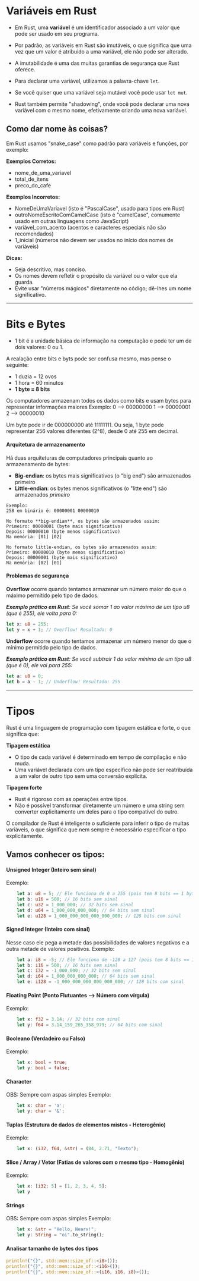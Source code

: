 # Variáveis em Rust

- Em Rust, uma **variável** é um identificador associado a um valor que pode ser usado em seu programa.
- Por padrão, as variáveis em Rust são imutáveis, o que significa que uma vez que um valor é atribuído a uma variável, ele não pode ser alterado.
- A imutabilidade é uma das muitas garantias de segurança que Rust oferece.

- Para declarar uma variável, utilizamos a palavra-chave `let`.
- Se você quiser que uma variável seja mutável você pode usar `let mut`.
- Rust também permite "shadowing", onde você pode declarar uma nova variável com o mesmo nome, efetivamente criando uma nova variável.

## Como dar nome às coisas?

Em Rust usamos "snake_case" como padrão para variáveis e funções, por exemplo:

**Exemplos Corretos:**

- nome_de_uma_variavel
- total_de_itens
- preco_do_cafe

**Exemplos Incorretos:**

- NomeDeUmaVariavel (isto é "PascalCase", usado para tipos em Rust)
- outroNomeEscritoComCamelCase (isto é "camelCase", comumente usado em outras linguagens como JavaScript)
- variável_com_acento (acentos e caracteres especiais não são recomendados)
- 1_inicial (números não devem ser usados no início dos nomes de variáveis)

**Dicas:**

- Seja descritivo, mas conciso.
- Os nomes devem refletir o propósito da variável ou o valor que ela guarda.
- Evite usar "números mágicos" diretamente no código; dê-lhes um nome significativo.


----

# Bits e Bytes

- 1 bit é a unidade básica de informação na computação e pode ter um de dois valores: 0 ou 1.

A realação entre bits e byts pode ser confusa mesmo, mas pense o seguinte:
- 1 duzia = 12 ovos
- 1 hora = 60 minutos
- **1 byte = 8 bits**

Os computadores armazenam todos os dados como bits e usam bytes para representar informações maiores
Exemplo:
0 --> 00000000
1 --> 00000001
2 --> 00000010

Um byte pode ir de 000000000 até 11111111.
Ou seja, 1 byte pode representar 256 valores diferentes (2^8), desde 0 até 255 em decimal.


#### Arquitetura de armazenamento

Há duas arquiteturas de computadores principais quanto ao armazenamento de bytes:
- **Big-endian**: os bytes mais significativos (o "big end") são armazenados primeiro
- **Little-endian**: os bytes menos significativos (o "litte end") são armazenados *primeiro*

```
Exemplo:
258 em binário é: 00000001 00000010

No formato **big-endian**, os bytes são armazenados assim:
Primeiro: 00000001 (byte mais significativo)
Depois: 00000010 (byte menos significativo)
Na memória: [01] [02]

No formato little-endian, os bytes são armazenados assim:
Primeiro: 00000010 (byte menos significativo)
Depois: 00000001 (byte mais significativo)
Na memória: [02] [01]
```


#### Problemas de segurança

**Overflow** ocorre quando tentamos armazenar um número maior do que o máximo permitido pelo tipo de dados.

***Exemplo prático em Rust**: Se você somar 1 ao valor máximo de um tipo u8 (que é 255), ele volta para 0:*
```rust
let x: u8 = 255;
let y = x + 1; // Overflow! Resultado: 0
```


**Underflow** ocorre quando tentamos armazenar um número menor do que o mínimo permitido pelo tipo de dados.

***Exemplo prático em Rust**: Se você subtrair 1 do valor mínimo de um tipo u8 (que é 0), ele vai para 255:*
```rust
let a: u8 = 0;
let b = a - 1; // Underflow! Resultado: 255
```

---

# Tipos
Rust é uma linguagem de programação com tipagem estática e forte, o que significa que:

**Tipagem estática**
- O tipo de cada variável é determinado em tempo de compilação e não muda.
- Uma variável declarada com um tipo específico não pode ser reatribuída a um valor de outro tipo sem uma conversão explícita.

**Tipagem forte**
- Rust é rigoroso com as operações entre tipos.
- Não é possível transformar diretamente um número e uma string sem converter explicitamente um deles para o tipo compatível do outro.

O compilador de Rust é inteligente o suficiente para inferir o tipo de muitas variáveis, o que significa que nem sempre é necessário especificar o tipo explicitamente.

## Vamos conhecer os tipos:

#### Unsigned Integer (Inteiro sem sinal)
Exemplo: 
```rust
    let a: u8 = 5; // Ele funciona de 0 a 255 (pois tem 8 bits == 1 byte)
    let b: u16 = 500; // 16 bits sem sinal
    let c: u32 = 1_000_000; // 32 bits sem sinal
    let d: u64 = 1_000_000_000_000; // 64 bits sem sinal
    let e: u128 = 1_000_000_000_000_000_000; // 128 bits com sinal
```

#### Signed Integer (Inteiro com sinal)
Nesse caso ele pega a metade das possibilidades de valores negativos e a outra metade de valores positivos.
Exemplo: 
```rust
    let a: i8 = -5; // Ele funciona de -128 a 127 (pois tem 8 bits == 1 byte e o 0 conta)
    let b: i16 = 500; // 16 bits sem sinal
    let c: i32 = -1_000_000; // 32 bits sem sinal
    let d: i64 = 1_000_000_000_000; // 64 bits sem sinal
    let e: i128 = -1_000_000_000_000_000_000; // 128 bits com sinal
```

#### Floating Point (Ponto Flutuantes --> Número com vírgula)
Exemplo:
```rust
    let x: f32 = 3.14; // 32 bits com sinal
    let y: f64 = 3.14_159_265_358_979; // 64 bits com sinal
```

#### Booleano (Verdadeiro ou Falso)
Exemplo:
```rust
    let x: bool = true;
    let y: bool = false;
```

#### Character
OBS: Sempre com aspas simples
Exemplo: 
```rust
    let x: char = 'a';
    let y: char = '&';
```

#### Tuplas (Estrutura de dados de elementos mistos - Heterogênio)
Exemplo: 
```rust
    let x: (i32, f64, &str) = (84, 2.71, "Texto");
```

#### Slice / Array / Vetor (Fatias de valores com o mesmo tipo - Homogênio)
Exemplo: 
```rust
    let x: [i32; 5] = [1, 2, 3, 4, 5];
    let y 
```

#### Strings
OBS: Sempre com aspas simples
Exemplo:
```rust
    let x: &str = "Hello, Nearx!";
    let y: String = "oi".to_string();
```

#### Analisar tamanho de bytes dos tipos
```rust
println!("{}", std::mem::size_of::<i8>());
println!("{}", std::mem::size_of::<i16>());
println!("{}", std::mem::size_of::<(i16, i16, i8)>());
```